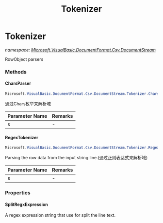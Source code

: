 ﻿---
title: Tokenizer
---

# Tokenizer
_namespace: [Microsoft.VisualBasic.DocumentFormat.Csv.DocumentStream](N-Microsoft.VisualBasic.DocumentFormat.Csv.DocumentStream.html)_

RowObject parsers

### Methods

#### CharsParser
```csharp
Microsoft.VisualBasic.DocumentFormat.Csv.DocumentStream.Tokenizer.CharsParser(System.String)
```
通过Chars枚举来解析域

|Parameter Name|Remarks|
|--------------|-------|
|s|-|


#### RegexTokenizer
```csharp
Microsoft.VisualBasic.DocumentFormat.Csv.DocumentStream.Tokenizer.RegexTokenizer(System.String)
```
Parsing the row data from the input string line.(通过正则表达式来解析域)

|Parameter Name|Remarks|
|--------------|-------|
|s|-|




### Properties

#### SplitRegxExpression
A regex expression string that use for split the line text.

